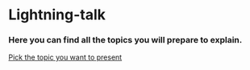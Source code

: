 # Lightning-talk
### Here you can find all the topics you will prepare to explain.
[Pick the topic you want to present](https://shorturl.at/8cCSu)


